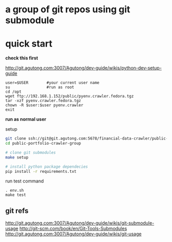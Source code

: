 # a group of git repos using git submodule

# quick start

**check this first**

http://git.agutong.com:3007/Agutong/dev-guide/wikis/python-dev-setup-guide

```
user=$USER        #your current user name
su                #run as root
cd /opt
wget ftp://192.168.1.152/public/pyenv.crawler.fedora.tgz
tar -xzf pyenv.crawler.fedora.tgz
chown -R $user:$user pyenv.crawler
exit
```

**run as normal user**

setup

```sh
git clone ssh://git@git.agutong.com:5678/financial-data-crawler/public-portfolio-crawler-group.git
cd public-portfolio-crawler-group

# clone git submodules
make setup

# install python package dependecies
pip install -r requirements.txt
```

run test command

```
. env.sh
make test
```



## git refs

http://git.agutong.com:3007/Agutong/dev-guide/wikis/git-submodule-usage
http://git-scm.com/book/en/Git-Tools-Submodules
http://git.agutong.com:3007/Agutong/dev-guide/wikis/git-usage

